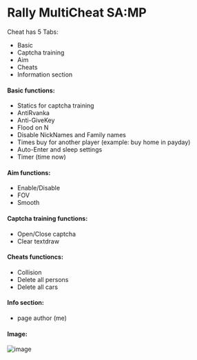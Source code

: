 # Rally MultiCheat SA:MP

Cheat has 5 Tabs:
- Basic
- Captcha training
- Aim
- Cheats
- Information section

#### Basic functions:
- Statics for captcha training
- AntiRvanka 
- Anti-GiveKey
- Flood on N
- Disable NickNames and Family names
- Times buy for another player (example: buy home in payday)
- Auto-Enter and sleep settings
- Timer (time now)
#### Aim functions:
- Enable/Disable
- FOV
- Smooth
#### Captcha training functions:
- Open/Close captcha
- Clear textdraw
#### Cheats functioncs: 
- Collision
- Delete all persons
- Delete all cars
#### Info section:
- page author (me)

#### Image:
![image](https://user-images.githubusercontent.com/101429671/192910540-dd5b6101-0205-4020-a217-62e7b59cc655.png)
